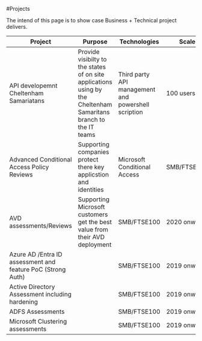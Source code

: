 #Projects

The intend of this page is to show case Business + Technical project delivers.

| Project | Purpose | Technologies | Scale | Date |
|-------------|-------------------------|-----------------|------------------|------------|
API developemnt Cheltenham Samariatans|Provide visibilty to the states of on site applications using by the Cheltenham Samaritans branch to the IT teams| Third party API management and powershell scription|100 users | 2020
Advanced Conditional Access Policy Reviews|Supporting companies protect there key applicstion and identities| Microsoft Conditional Access| SMB/FTSE100|2020 onwards
AVD assessments/Reviews|Supporting Microsoft customers get the best value from their AVD deployment|SMB/FTSE100|2020 onwards
Azure AD /Entra ID assessment and feature PoC (Strong Auth)||SMB/FTSE100|2019 onwards
Active Directory Assessment including hardening||SMB/FTSE100|2019 onwards
ADFS Assessments||SMB/FTSE100|2019 onwards
Microsoft Clustering assessments||SMB/FTSE100|2019 onwards





